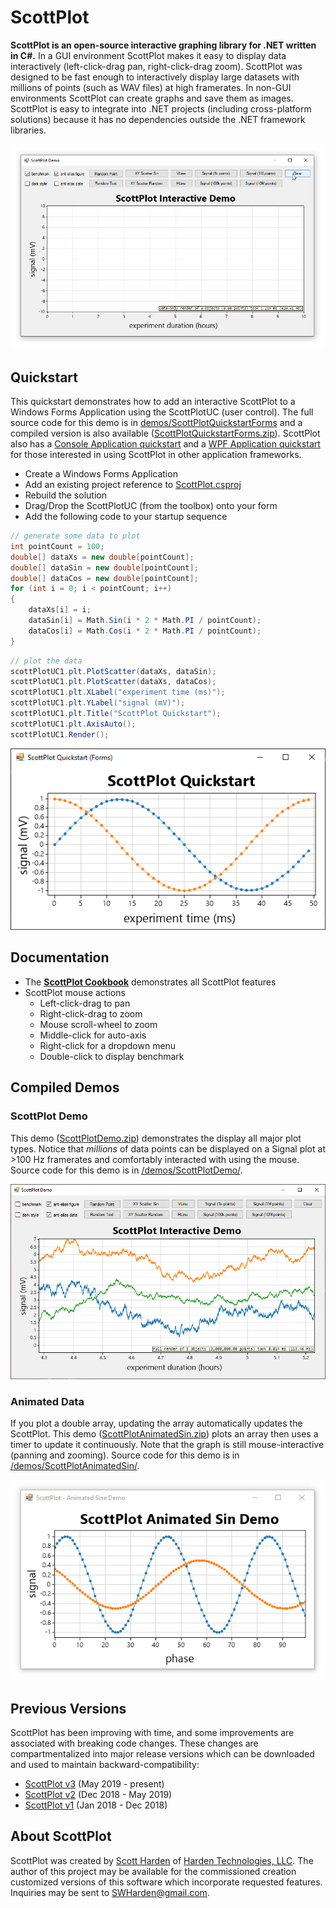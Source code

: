 # ScottPlot

**ScottPlot is an open-source interactive graphing library for .NET written in C#.** 
In a GUI environment ScottPlot makes it easy to display data interactively (left-click-drag pan, right-click-drag zoom). ScottPlot was designed to be fast enough to interactively display large datasets with millions of points (such as WAV files) at high framerates. In non-GUI environments ScottPlot can create graphs and save them as images. ScottPlot is easy to integrate into .NET projects (including cross-platform solutions) because it has no dependencies outside the .NET framework libraries.

![](/demos/ScottPlotDemo/compiled/ScottPlotDemo.gif)

## Quickstart
This quickstart demonstrates how to add an interactive ScottPlot to a Windows Forms Application using the ScottPlotUC (user control). The full source code for this demo is in [demos/ScottPlotQuickstartForms](/demos/ScottPlotQuickstartForms) and a compiled version is also available ([ScottPlotQuickstartForms.zip](/demos/ScottPlotQuickstartForms/compiled/ScottPlotQuickstartForms.zip)).  ScottPlot also has a [Console Application quickstart](/doc/quickstart-console.md) and a [WPF Application quickstart](/doc/quickstart-WPF.md) for those interested in using ScottPlot in other application frameworks. 

* Create a Windows Forms Application
* Add an existing project reference to [ScottPlot.csproj](/src/ScottPlot/ScottPlot.csproj)
* Rebuild the solution
* Drag/Drop the ScottPlotUC (from the toolbox) onto your form
* Add the following code to your startup sequence

```cs
// generate some data to plot
int pointCount = 100;
double[] dataXs = new double[pointCount];
double[] dataSin = new double[pointCount];
double[] dataCos = new double[pointCount];
for (int i = 0; i < pointCount; i++)
{
	dataXs[i] = i;
	dataSin[i] = Math.Sin(i * 2 * Math.PI / pointCount);
	dataCos[i] = Math.Cos(i * 2 * Math.PI / pointCount);
}
```

```cs
// plot the data
scottPlotUC1.plt.PlotScatter(dataXs, dataSin);
scottPlotUC1.plt.PlotScatter(dataXs, dataCos);
scottPlotUC1.plt.XLabel("experiment time (ms)");
scottPlotUC1.plt.YLabel("signal (mV)");
scottPlotUC1.plt.Title("ScottPlot Quickstart");
scottPlotUC1.plt.AxisAuto();
scottPlotUC1.Render();
```

![](/demos/ScottPlotQuickstartForms/compiled/ScottPlotQuickstartForms.png)


## Documentation
* The **[ScottPlot Cookbook](/doc/cookbook/README.md)** demonstrates all ScottPlot features
* ScottPlot mouse actions
  * Left-click-drag to pan
  * Right-click-drag to zoom
  * Mouse scroll-wheel to zoom
  * Middle-click for auto-axis
  * Right-click for a dropdown menu
  * Double-click to display benchmark

## Compiled Demos

### ScottPlot Demo
This demo ([ScottPlotDemo.zip](/demos/ScottPlotDemo/compiled/ScottPlotDemo.zip)) demonstrates the display all major plot types. Notice that _millions_ of data points can be displayed on a Signal plot at >100 Hz framerates and comfortably interacted with using the mouse. Source code for this demo is in [/demos/ScottPlotDemo/](/demos/ScottPlotDemo/).

![](/demos/ScottPlotDemo/compiled/ScottPlotDemo.png)

### Animated Data
If you plot a double array, updating the array automatically updates the ScottPlot. This demo ([ScottPlotAnimatedSin.zip](demos/ScottPlotAnimatedSin/compiled/ScottPlotAnimatedSin.zip)) plots an array then uses a timer to update it continuously. Note that the graph is still mouse-interactive (panning and zooming). Source code for this demo is in [/demos/ScottPlotAnimatedSin/](/demos/ScottPlotAnimatedSin/).

![](demos/ScottPlotAnimatedSin/compiled/ScottPlotAnimatedSin.gif)

## Previous Versions
ScottPlot has been improving with time, and some improvements are associated with breaking code changes. These changes are compartmentalized into major release versions which can be downloaded and used to maintain backward-compatibility:
* [ScottPlot v3](https://github.com/swharden/ScottPlot/) (May 2019 - present)
* [ScottPlot v2](https://github.com/swharden/ScottPlot/tree/2.1) (Dec 2018 - May 2019)
* [ScottPlot v1](https://github.com/swharden/ScottPlot/tree/1.0) (Jan 2018 - Dec 2018)

## About ScottPlot

ScottPlot was created by [Scott Harden](http://www.SWHarden.com/) of [Harden Technologies, LLC](http://tech.swharden.com). The author of this project may be available for the commissioned creation customized versions of this software which incorporate requested features. Inquiries may be sent to [SWHarden@gmail.com](mailto:swharden@gmail.com).
